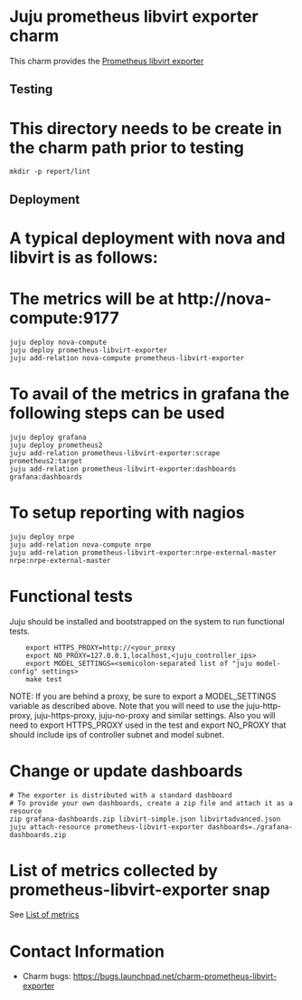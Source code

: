 # Juju prometheus libvirt exporter charm

This charm provides the [Prometheus libvirt exporter](https://github.com/kumina/libvirt_exporter)

## Testing

# This directory needs to be create in the charm path prior to testing
```
mkdir -p report/lint
```

## Deployment

# A typical deployment with nova and libvirt is as follows:
# The metrics will be at http://nova-compute:9177
```
juju deploy nova-compute 
juju deploy prometheus-libvirt-exporter
juju add-relation nova-compute prometheus-libvirt-exporter
```

# To avail of the metrics in grafana the following steps can be used
```
juju deploy grafana
juju deploy prometheus2
juju add-relation prometheus-libvirt-exporter:scrape prometheus2:target
juju add-relation prometheus-libvirt-exporter:dashboards grafana:dashboards
```

# To setup reporting with nagios
```
juju deploy nrpe
juju add-relation nova-compute nrpe
juju add-relation prometheus-libvirt-exporter:nrpe-external-master nrpe:nrpe-external-master
```

# Functional tests

Juju should be installed and bootstrapped on the system to run functional tests.


```
    export HTTPS_PROXY=http://<your_proxy
    export NO_PROXY=127.0.0.1,localhost,<juju_controller_ips> 
    export MODEL_SETTINGS=<semicolon-separated list of "juju model-config" settings>
    make test
```

NOTE: If you are behind a proxy, be sure to export a MODEL_SETTINGS variable as
described above. Note that you will need to use the juju-http-proxy, juju-https-proxy, juju-no-proxy 
and similar settings. Also you will need to export HTTPS_PROXY used in the test and export 
NO_PROXY that should include ips of controller subnet and model subnet.

# Change or update dashboards
```
# The exporter is distributed with a standard dashboard
# To provide your own dashboards, create a zip file and attach it as a resource 
zip grafana-dashboards.zip libvirt-simple.json libvirtadvanced.json
juju attach-resource prometheus-libvirt-exporter dashboards=./grafana-dashboards.zip
```

# List of metrics collected by prometheus-libvirt-exporter snap

See [List of metrics](./metrics.md)

# Contact Information
- Charm bugs: https://bugs.launchpad.net/charm-prometheus-libvirt-exporter
